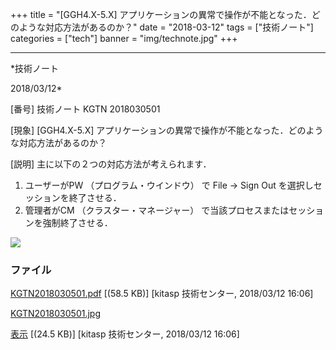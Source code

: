 ﻿+++
title = "[GGH4.X-5.X] アプリケーションの異常で操作が不能となった．どのような対応方法があるのか？"
date = "2018-03-12"
tags = ["技術ノート"]
categories = ["tech"]
banner = "img/technote.jpg"
+++

-----------------------------------------------------------------------------------------------------------------------------

*技術ノート

2018/03/12*


[番号]
技術ノート KGTN 2018030501

[現象]
[GGH4.X-5.X]
アプリケーションの異常で操作が不能となった．どのような対応方法があるのか？

[説明]
主に以下の２つの対応方法が考えられます．

1. ユーザーがPW （プログラム・ウインドウ） で File → Sign Out
を選択しセッションを終了させる．
2. 管理者がCM （クラスター・マネージャー）
で当該プロセスまたはセッションを強制終了させる．

![](http://techreport.kitasp.net/attachments/download/3988/KGTN2018030501.jpg)


### ファイル

 
 


[KGTN2018030501.pdf](http://techreport.kitasp.net/attachments/download/3987/KGTN2018030501.pdf)
 [(58.5 KB)] [kitasp 技術センター, 2018/03/12
16:06]

[KGTN2018030501.jpg](http://techreport.kitasp.net/attachments/download/3988/KGTN2018030501.jpg)

[表示](http://techreport.kitasp.net/attachments/3988/KGTN2018030501.jpg "表示")
 [(24.5 KB)] [kitasp 技術センター, 2018/03/12
16:06]


 


 

